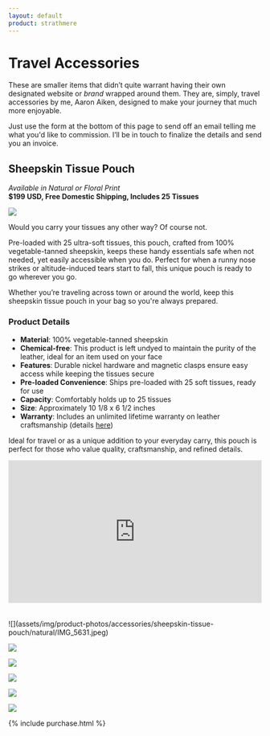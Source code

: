 ```yaml
---
layout: default
product: strathmere
---
```


# Travel Accessories

These are smaller items that didn’t quite warrant having their own designated website or _brand_ wrapped around them. They are, simply, travel accessories by me, Aaron Aiken, designed to make your journey that much more enjoyable.

Just use the form at the bottom of this page to send off an email telling me what you'd like to commission. I’ll be in touch to finalize the details and send you an invoice.

## Sheepskin Tissue Pouch
_Available in Natural or Floral Print_  
**$199 USD, Free Domestic Shipping, Includes 25 Tissues**

![](assets/img/product-photos/accessories/sheepskin-tissue-pouch/natural/IMG_5632.jpeg)

Would you carry your tissues any other way? Of course not.

Pre-loaded with 25 ultra-soft tissues, this pouch, crafted from 100% vegetable-tanned sheepskin, keeps these handy essentials safe when not needed, yet easily accessible when you do. Perfect for when a runny nose strikes or altitude-induced tears start to fall, this unique pouch is ready to go wherever you go.

Whether you’re traveling across town or around the world, keep this sheepskin tissue pouch in your bag so you're always prepared.

### **Product Details**

- **Material**: 100% vegetable-tanned sheepskin
- **Chemical-free**: This product is left undyed to maintain the purity of the leather, ideal for an item used on your face
- **Features**: Durable nickel hardware and magnetic clasps ensure easy access while keeping the tissues secure
- **Pre-loaded Convenience**: Ships pre-loaded with 25 soft tissues, ready for use
- **Capacity**: Comfortably holds up to 25 tissues
- **Size**: Approximately 10 1/8 x 6 1/2 inches
- **Warranty**: Includes an unlimited lifetime warranty on leather craftsmanship (details [here](https://amaiken.com/pages/shipping-returns-and-warranty-information))

Ideal for travel or as a unique addition to your everyday carry, this pouch is perfect for those who value quality, craftsmanship, and refined details.

<div style="position:relative;padding-top:56.25%;"><iframe src="https://iframe.mediadelivery.net/embed/117635/98c03038-06f9-408a-8432-fd7595541f45?autoplay=false&loop=false&muted=false&preload=true&responsive=true" loading="lazy" style="border:0;position:absolute;top:0;height:100%;width:100%;" allow="accelerometer;gyroscope;autoplay;encrypted-media;picture-in-picture;" allowfullscreen="true"></iframe></div>
<br />
<br />
![](assets/img/product-photos/accessories/sheepskin-tissue-pouch/natural/IMG_5631.jpeg)

![](assets/img/product-photos/accessories/sheepskin-tissue-pouch/natural/IMG_5633.jpeg)

![](assets/img/product-photos/accessories/sheepskin-tissue-pouch/natural/IMG_5641.jpeg)

![](assets/img/product-photos/accessories/sheepskin-tissue-pouch/natural/IMG_5644.jpeg)

![](assets/img/product-photos/accessories/sheepskin-tissue-pouch/floral/IMG_5628.jpeg)

![](assets/img/product-photos/accessories/sheepskin-tissue-pouch/floral/IMG_5629.jpeg)

{% include purchase.html %}